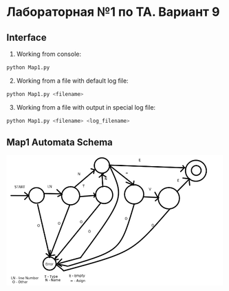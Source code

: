 # Лабораторная №1 по ТА. Вариант 9
## Interface
1) Working from console:
```sh
python Map1.py
```
2) Working from a file with default log file:
```sh
python Map1.py <filename>
```
3) Working from a file with output in special log file:
```sh
python Map1.py <filename> <log_filename>
```
## Map1 Automata Schema
![N|Solid](./TA_lab_1.png)
